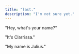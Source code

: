 ```yaml
---
title: "last."
description: "I'm not sure yet."
---
```


"Hey, what's your name?"

"It's Clarrissa."

"My name is Julius."

